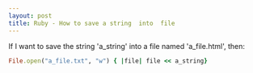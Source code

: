 ```yaml
---
layout: post
title: Ruby - How to save a string  into  file
---
```

If I want to save the string 'a_string' into a file named 'a_file.html', then:

```ruby
File.open("a_file.txt", "w") { |file| file << a_string}
```
